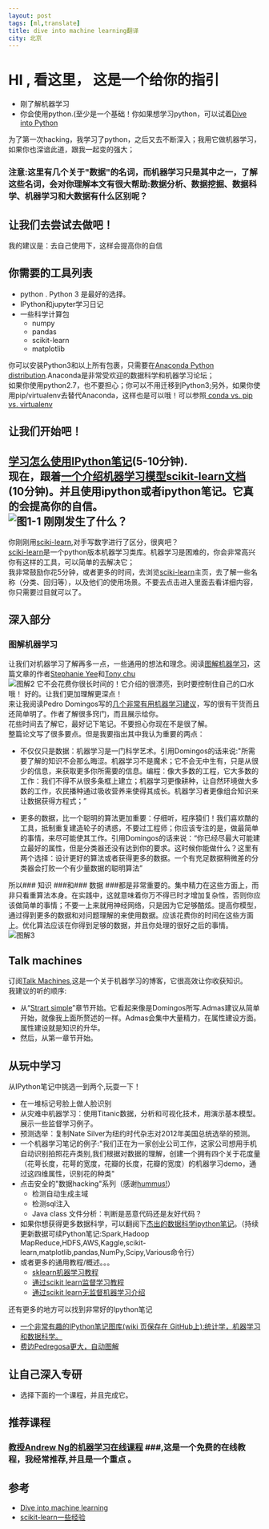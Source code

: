 ```yaml
---
layout: post  
tags: [ml,translate]   
title: dive into machine learning翻译    
city: 北京 
---
```


HI , 看这里， 这是一个给你的指引
==================
+ 刚了解机器学习
+ 你会使用python.(至少是一个基础！你如果想学习python，可以试着[Dive into Python](http://www.diveintopython.net/)


为了第一次hacking，我学习了python，之后又去不断深入；我用它做机器学习，如果你也深谙此道，跟我一起变的强大；

### 注意:这里有几个关于"数据"的名词，而机器学习只是其中之一，了解这些名词，会对你理解本文有很大帮助:数据分析、数据挖掘、数据科学、机器学习和大数据有什么区别呢？ ###


让我们去尝试去做吧！
--------
我的建议是：去自己使用下，这样会提高你的自信


你需要的工具列表
-------
+ python . Python 3 是最好的选择。
+ IPython和jupyter学习日记
+ 一些科学计算包
	+ numpy
	+ pandas
	+ scikit-learn
	+ matplotlib

你可以安装Python3和以上所有包裹，只需要在[Anaconda Python distribution](https://www.continuum.io/downloads).Anaconda是非常受欢迎的数据科学和机器学习论坛；   
如果你使用python2.7，也不要担心；你可以不用迁移到Python3;另外，如果你使用pip/virtualenv去替代Anaconda，这样也是可以哦！可以参照[ conda vs. pip vs. virtualenv](http://conda.pydata.org/docs/_downloads/conda-pip-virtualenv-translator.html)  
  

让我们开始吧！
--------------
[学习怎么使用IPython笔记](http://opentechschool.github.io/python-data-intro/core/notebook.html)(5-10分钟).  
现在，跟着[一个介绍机器学习模型scikit-learn文档](http://scikit-learn.org/stable/tutorial/basic/tutorial.html)(10分钟)。并且使用ipython或者ipython笔记。它真的会提高你的自信。  
![图1-1](http://i.imgur.com/nqn3pVV.jpg)
刚刚发生了什么？
-------
你刚刚用[sciki-learn](http://hangtwenty.github.io/dive-into-machine-learning/),对手写数字进行了区分，很爽吧？  
[sciki-learn](http://hangtwenty.github.io/dive-into-machine-learning/)是一个python版本机器学习类库。机器学习是困难的，你会非常高兴你有这样的工具，可以简单的去解决它；  
  我非常鼓励你花5分钟，或者更多的时间，去浏览[sciki-learn](http://hangtwenty.github.io/dive-into-machine-learning/)主页，去了解一些名称（分类、回归等），以及他们的使用场景。不要去点击进入里面去看详细内容，你只需要过目就可以了。  

深入部分
---------
### 图解机器学习 ###
让我们对机器学习了解再多一点，一些通用的想法和理念。阅读[图解机器学习](http://www.r2d3.us/visual-intro-to-machine-learning-part-1/)，这篇文章的作者[Stephanie Yee](https://twitter.com/stephaniejyee)和[Tony chu](https://twitter.com/tonyhschu/)   
![图解2](http://i.imgur.com/j5fiTBv.gif)
它不会花费你很长时间的！它介绍的很漂亮，到时要控制住自己的口水哦！
好的。让我们更加理解更深点！  
来让我阅读Pedro Domingos写的[几个非常有用机器学习建议](http://homes.cs.washington.edu/~pedrod/papers/cacm12.pdf)，写的很有干货而且还简单明了。作者了解很多窍门，而且展示给你。   
花些时间去了解它，最好记下笔记。不要担心你现在不是很了解。  
整篇论文写了很多要点。但是我要指出其中我认为重要的两点：     

+ 不仅仅只是数据：机器学习是一门科学艺术。引用Domingos的话来说:"所需要了解的知识不会那么晦涩。机器学习不是魔术；它不会无中生有，只是从很少的信息，来获取更多你所需要的信息。编程：像大多数的工程，它大多数的工作：我们不得不从很多条框上建立；机器学习更像耕种，让自然环境做大多数的工作，农民播种通过吸收营养来使得其成长。机器学习者更像组合知识来让数据获得方程式；”

+ 更多的数据，比一个聪明的算法更加重要：仔细听，程序猿们！我们喜欢酷的工具，抵制重复建造轮子的诱惑，不要过工程师；你应该专注的是，做最简单的事情，来尽可能使其工作。引用Domingos的话来说：“你已经尽最大可能建立最好的属性，但是分类器还没有达到你的要求。这时候你能做什么？这里有两个选择：设计更好的算法或者获得更多的数据。一个有充足数据稍微差的分类器会打败一个有少量数据的聪明算法”

所以### 知识 ###和### 数据 ###都是非常重要的。集中精力在这些方面上，而非只看重算法本身。在实践中，这就意味着你万不得已时才增加复杂性，否则你应该做简单的事情；不要一上来就用神经网络，只是因为它足够酷炫。提高你模型，通过得到更多的数据和对问题理解的来使用数据。应该花费你的时间在这些方面上。优化算法应该在你得到足够的数据，并且你处理的很好之后的事情。
![图解3](http://i1381.photobucket.com/albums/ah240/hangtwenty/Screen%20Shot%202015-03-05%20at%2010.08.10%20PM_zpsqnljkqt5.png)

Talk machines
-------------
订阅[Talk Machines](http://www.thetalkingmachines.com/),这是一个关于机器学习的博客，它很高效让你收获知识。  
我建议的听的顺序:  
+ 从“[Strart simple](http://www.thetalkingmachines.com/blog/2015/4/23/starting-simple-and-machine-learning-in-meds)”章节开始。它看起来像是Domingos所写.Admas建议从简单开始，就像我上面所赘述的一样。Admas会集中大量精力，在属性建设方面。属性建设就是知识的升华。
+ 然后，从第一章节开始。

从玩中学习
------------
从IPython笔记中挑选一到两个,玩耍一下！
+ 在一堆标记号脸上做人脸识别
+ 从灾难中机器学习：使用Titanic数据，分析和可视化技术，用演示基本模型。展示一些监督学习例子。
+ 预测选举：复制Nate Silver为纽约时代杂志对2012年美国总统选举的预测。
+ 一个机器学习笔记的例子:"我们正在为一家创业公司工作，这家公司想用手机自动识别拍照花卉类别,我们根据对数据的理解，创建一个拥有四个关于花度量（花萼长度，花萼的宽度，花瓣的长度，花瓣的宽度）的机器学习demo，通过这四维属性，识别花的种类"
+ 点击安全的"数据hacking"系列（感谢[hummus!](https://github.com/hummus)）
	+ 检测自动生成主域
	+ 检测sql注入
	+ Java class 文件分析：判断是恶意代码还是友好代码？
+ 如果你想获得更多数据科学，可以翻阅下[杰出的数据科学ipython笔记](https://github.com/donnemartin/data-science-ipython-notebooks)。（持续更新数据可续Python笔记:Spark,Hadoop MapReduce,HDFS,AWS,Kaggle,scikit-learn,matplotlib,pandas,NumPy,Scipy,Various命令行）
+ 或者更多的通用教程/概述。。。
	- [sklearn机器学习教程](http://amueller.github.io/sklearn_tutorial/)
	- [通过scikit learn监督学习教程](http://bugra.github.io/work/notes/2014-11-22/an-introduction-to-supervised-learning-scikit-learn/)
	- [通过scikit learn无监督机器学习介绍](http://bugra.github.io/work/notes/2014-11-16/an-introduction-to-unsupervised-learning-scikit-learn/)

还有更多的地方可以找到非常好的Ipython笔记
+ [一个非常有趣的IPython笔记图库(wiki 页保存在 GitHub上):统计学，机器学习和数据科学。](https://github.com/ipython/ipython/wiki/A-gallery-of-interesting-IPython-Notebooks#statistics-machine-learning-and-data-science)
+ [费边Pedregosa更大，自动图解](http://nb.bianp.net/sort/views/)

让自己深入专研
----------
+ 选择下面的一个课程，并且完成它。

推荐课程
------------
### [教授Andrew Ng的机器学习在线课程](https://www.coursera.org/learn/machine-learning) ###,这是一个免费的在线教程，我经常推荐,并且是一个重点 。    






参考
------------------
+ [Dive into machine learning](http://hangtwenty.github.io/dive-into-machine-learning/)
+ [scikit-learn一些经验](http://scikit-learn.org/stable/tutorial/machine_learning_map/)